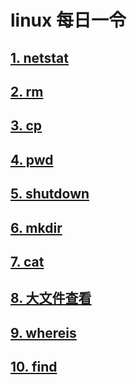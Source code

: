 # linux 每日一令

## [1. netstat](./netstat.md)

## [2. rm](./rm.md)

## [3. cp](./cp.md)

## [4. pwd](./pwd.md)

## [5. shutdown](./shutdown.md)

## [6. mkdir](./mkdir.md)

## [7. cat](./cat.md)

## [8. 大文件查看](./moreAndLess.md)

## [9. whereis](./whereis.md)

## [10. find](./find.md)
